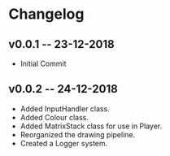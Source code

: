 # Changelog

## v0.0.1 -- 23-12-2018

* Initial Commit

## v0.0.2 -- 24-12-2018

* Added InputHandler class.
* Added Colour class.
* Added MatrixStack class for use in Player.
* Reorganized the drawing pipeline.
* Created a Logger system.
